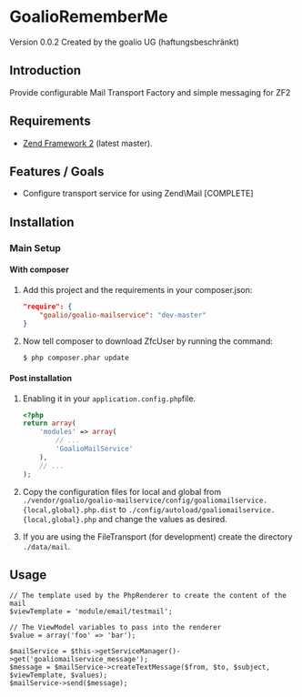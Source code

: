 GoalioRememberMe
================

Version 0.0.2 Created by the goalio UG (haftungsbeschränkt)

Introduction
------------

Provide configurable Mail Transport Factory  and simple messaging for ZF2

Requirements
------------

* [Zend Framework 2](https://github.com/zendframework/zf2) (latest master).

Features / Goals
----------------

* Configure transport service for using Zend\Mail [COMPLETE]

Installation
------------

### Main Setup

#### With composer

1. Add this project and the requirements in your composer.json:

    ```json
    "require": {
        "goalio/goalio-mailservice": "dev-master"
    }
    ```

2. Now tell composer to download ZfcUser by running the command:

    ```bash
    $ php composer.phar update
    ```

#### Post installation

1. Enabling it in your `application.config.php`file.

    ```php
    <?php
    return array(
        'modules' => array(
            // ...
            'GoalioMailService'
        ),
        // ...
    );
    ```
2. Copy the configuration files for local and global from 
`./vendor/goalio/goalio-mailservice/config/goaliomailservice.{local,global}.php.dist` to
`./config/autoload/goaliomailservice.{local,global}.php` and change the values as desired. 

3. If you are using the FileTransport (for development) create the directory `./data/mail`. 

Usage
-----

	// The template used by the PhpRenderer to create the content of the mail
	$viewTemplate = 'module/email/testmail';
	
	// The ViewModel variables to pass into the renderer
	$value = array('foo' => 'bar');

	$mailService = $this->getServiceManager()->get('goaliomailservice_message');
	$message = $mailService->createTextMessage($from, $to, $subject, $viewTemplate, $values);	
	$mailService->send($message);